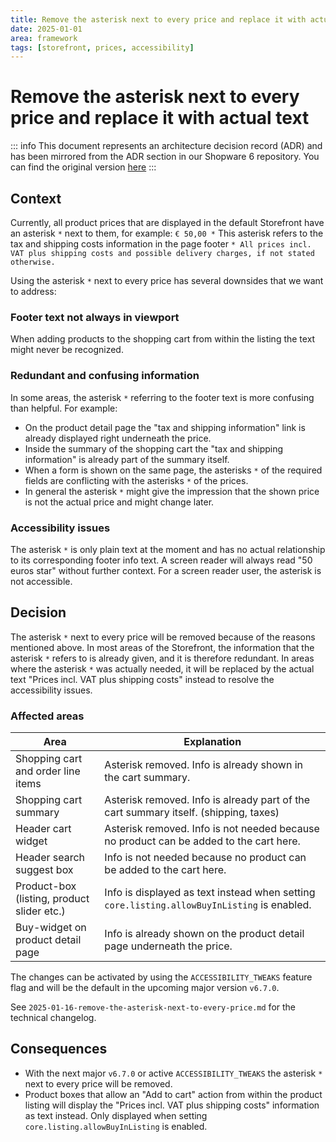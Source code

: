 ```yaml
---
title: Remove the asterisk next to every price and replace it with actual text
date: 2025-01-01
area: framework
tags: [storefront, prices, accessibility]
---
```


# Remove the asterisk next to every price and replace it with actual text

::: info
This document represents an architecture decision record (ADR) and has been mirrored from the ADR section in our Shopware 6 repository.
You can find the original version [here](https://github.com/shopware/shopware/blob/trunk/adr/2025-01-01-remove-asterisk-next-to-every-price.md)
:::

## Context

Currently, all product prices that are displayed in the default Storefront have an asterisk `*` next to them, for example: `€ 50,00 *`
This asterisk refers to the tax and shipping costs information in the page footer `* All prices incl. VAT plus shipping costs and possible delivery charges, if not stated otherwise.`

Using the asterisk `*` next to every price has several downsides that we want to address:

### Footer text not always in viewport

When adding products to the shopping cart from within the listing the text might never be recognized.

### Redundant and confusing information

In some areas, the asterisk `*` referring to the footer text is more confusing than helpful. For example:
* On the product detail page the "tax and shipping information" link is already displayed right underneath the price.
* Inside the summary of the shopping cart the "tax and shipping information" is already part of the summary itself.
* When a form is shown on the same page, the asterisks `*` of the required fields are conflicting with the asterisks `*` of the prices.
* In general the asterisk `*` might give the impression that the shown price is not the actual price and might change later.

### Accessibility issues

The asterisk `*` is only plain text at the moment and has no actual relationship to its corresponding footer info text.
A screen reader will always read "50 euros star" without further context. For a screen reader user, the asterisk is not accessible.

## Decision

The asterisk `*` next to every price will be removed because of the reasons mentioned above.
In most areas of the Storefront, the information that the asterisk `*` refers to is already given, and it is therefore redundant.
In areas where the asterisk `*` was actually needed, it will be replaced by the actual text "Prices incl. VAT plus shipping costs" instead to resolve the accessibility issues.

### Affected areas

| Area                                       | Explanation                                                                                 |
|--------------------------------------------|---------------------------------------------------------------------------------------------|
| Shopping cart and order line items         | Asterisk removed. Info is already shown in the cart summary.                                |
| Shopping cart summary                      | Asterisk removed. Info is already part of the cart summary itself. (shipping, taxes)        |
| Header cart widget                         | Asterisk removed. Info is not needed because no product can be added to the cart here.      |
| Header search suggest box                  | Info is not needed because no product can be added to the cart here.                        |
| Product-box (listing, product slider etc.) | Info is displayed as text instead when setting `core.listing.allowBuyInListing` is enabled. |
| Buy-widget on product detail page          | Info is already shown on the product detail page underneath the price.                      |

The changes can be activated by using the `ACCESSIBILITY_TWEAKS` feature flag and will be the default in the upcoming major version `v6.7.0`.

See `2025-01-16-remove-the-asterisk-next-to-every-price.md` for the technical changelog.

## Consequences

* With the next major `v6.7.0` or active `ACCESSIBILITY_TWEAKS` the asterisk `*` next to every price will be removed.
* Product boxes that allow an "Add to cart" action from within the product listing will display the "Prices incl. VAT plus shipping costs" information as text instead. Only displayed when setting `core.listing.allowBuyInListing` is enabled.
